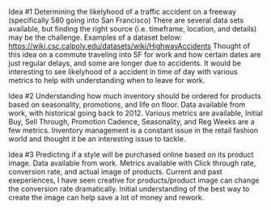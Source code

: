 Idea #1
Determining the likelyhood of a traffic accident on a freeway (specifically 580 going into San Francisco)
There are several data sets available, but finding the right source (i.e. timeframe, location, and details) may be the challenge.
Examples of a dataset below:
https://wiki.csc.calpoly.edu/datasets/wiki/HighwayAccidents
Thought of this idea on a commute traveling into SF for work and how certain dates are just regular delays, and some are longer due to accidents.
It would be interesting to see likelyhood of a accident in time of day with various metrics to help with understanding when to leave for work.

Idea #2
Understanding how much inventory should be ordered for products based on seasonality, promotions, and life on floor.
Data available from work, with historical going back to 2012. 
Various metrics are available, Initial Buy, Sell Through, Promotion Cadence, Seasonality, and Reg Weeks are a few metrics.
Inventory management is a constant issue in the retail fashion world and thought it be an interesting issue to tackle.

Idea #3
Predicting if a style will be purchased online based on its product image.
Data available from work. Metrics available with Click through rate, conversion rate, and actual image of products.
Current and past exeperiences, I have seen creative for products/product image can change the conversion rate dramatically.
Initial understanding of the best way to create the image can help save a lot of money and rework.
